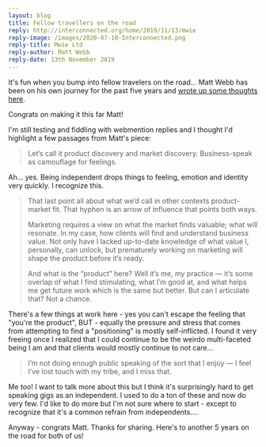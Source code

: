 ```yaml
---
layout: blog
title: Fellow travellers on the road
reply: http://interconnected.org/home/2019/11/13/mwie
reply-image: /images/2020-07-10-Interconnected.png
reply-title: Mwie Ltd
reply-author: Matt Webb
reply-date: 13th November 2019
---
```


It's fun when you bump into fellow travelers on the road... Matt Webb has been on his own journey for the past five years and [wrote up some thoughts here](http://interconnected.org/home/2019/11/13/mwie).

Congrats on making it this far Matt!

I'm still testing and fiddling with webmention replies and I thought I'd highlight a few passages from Matt's piece:

>Let’s call it product discovery and market discovery. Business-speak as camouflage for feelings.

Ah... yes. Being independent drops things to feeling, emotion and identity very quickly. I recognize this.

>That last point all about what we’d call in other contexts product-market fit. That hyphen is an arrow of influence that points both ways.
>
>Marketing requires a view on what the market finds valuable; what will resonate. In my case, how clients will find and understand business value. Not only have I lacked up-to-date knowledge of what value I, personally, can unlock, but prematurely working on marketing will shape the product before it’s ready.
>
>And what is the “product” here? Well it’s me, my practice — it’s some overlap of what I find stimulating, what I’m good at, and what helps me get future work which is the same but better. But can I articulate that? Not a chance.

There's a few things at work here - yes you can't escape the feeling that "you're the product", BUT - equally the pressure and stress that comes from attempting to find a "positioning" is mostly self-inflicted. I found it very freeing once I realized that I could continue to be the weirdo multi-faceted being I am and that clients would mostly continue to not care...

>I’m not doing enough public speaking of the sort that I enjoy — I feel I’ve lost touch with my tribe, and I miss that.

Me too! I want to talk more about this but I think it's surprisingly hard to get speaking gigs as an independent. I used to do a ton of these and now do very few. I'd like to do more but I'm not sure where to start - except to recognize that it's a common refrain from independents....

Anyway - congrats Matt. Thanks for sharing. Here's to another 5 years on the road for both of us!